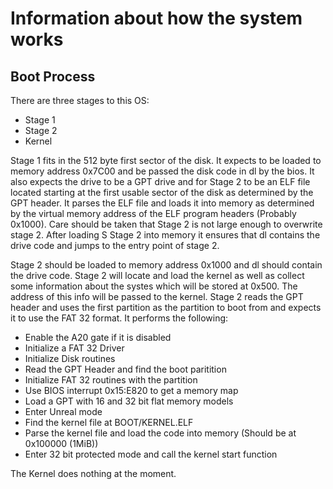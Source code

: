 # Information about how the system works

## Boot Process

There are three stages to this OS:
- Stage 1
- Stage 2
- Kernel

Stage 1 fits in the 512 byte first sector of the disk. It expects to be loaded 
to memory address 0x7C00 and be passed the disk code in dl by the bios. It also 
expects the drive to be a GPT drive and for Stage 2 to be an ELF file located 
starting at the first usable sector of the disk as determined by the GPT header.
It parses the ELF file and loads it into memory as determined by the virtual
memory address of the ELF program headers (Probably 0x1000). Care should be
taken that Stage 2 is not large enough to overwrite stage 2. After loading S
Stage 2 into memory it ensures that dl contains the drive code and jumps to the
entry point of stage 2.

Stage 2 should be loaded to memory address 0x1000 and dl should contain the 
drive code. Stage 2 will locate and load the kernel as well as collect some 
information about the systes which will be stored at 0x500. The address of this 
info will be passed to the kernel. Stage 2 reads the GPT header and uses the 
first partition as the partition to boot from and expects it to use the FAT 32 
format. It performs the following:
 - Enable the A20 gate if it is disabled
 - Initialize a FAT 32 Driver
 - Initialize Disk routines
 - Read the GPT Header and find the boot paritition
 - Initialize FAT 32 routines with the partition
 - Use BIOS interrupt 0x15:E820 to get a memory map
 - Load a GPT with 16 and 32 bit flat memory models
 - Enter Unreal mode
 - Find the kernel file at BOOT/KERNEL.ELF
 - Parse the kernel file and load the code into memory (Should be at 0x100000 (1MiB))
 - Enter 32 bit protected mode and call the kernel start function

The Kernel does nothing at the moment.
